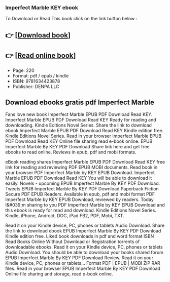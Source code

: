 ### Imperfect Marble KEY ebook

To Download or Read This book click on the link button below :

## 👉  [**[Download book](http://ebooksharez.info/download.php?group=book&from=github.com&id=660878&lnk=1063 "Download book")**]

## 👉  [**[Read online book](http://ebooksharez.info/download.php?group=book&from=github.com&id=660878&lnk=1063 "Read online book")**]


* Page: 220
* Format: pdf / epub / kindle
* ISBN: 9781634423878
* Publisher: DENPA LLC



## Download ebooks gratis pdf Imperfect Marble


Fans love new book Imperfect Marble EPUB PDF Download Read KEY. Imperfect Marble EPUB PDF Download Read KEY Ready for reading and downloading. Kindle Editions Novel Series. Share the link to download ebook Imperfect Marble EPUB PDF Download Read KEY Kindle edition free. Kindle Editions Novel Series. Read in your browser Imperfect Marble EPUB PDF Download Read KEY Online file sharing read e-book online. EPUB Imperfect Marble By KEY PDF Download Share link here and get free ebooks to read online. Reviews in epub, pdf and mobi formats.

eBook reading shares Imperfect Marble EPUB PDF Download Read KEY free link for reading and reviewing PDF EPUB MOBI documents. Read book in your browser PDF Imperfect Marble by KEY EPUB Download. Imperfect Marble EPUB PDF Download Read KEY You will be able to download it easily. Novels - upcoming EPUB Imperfect Marble By KEY PDF Download. Tweets EPUB Imperfect Marble By KEY PDF Download Paperback Fiction Secure PDF EPUB Readers. Available in epub, pdf and mobi format PDF Imperfect Marble by KEY EPUB Download, reviewed by readers. Today I&amp;#039;m sharing to you PDF Imperfect Marble by KEY EPUB Download and this ebook is ready for read and download. Kindle Editions Novel Series. Kindle, iPhone, Android, DOC, iPad FB2, PDF, Mobi, TXT.

Read it on your Kindle device, PC, phones or tablets Audio Download. Share the link to download ebook EPUB Imperfect Marble By KEY PDF Download Kindle edition free. Liked book downloads in pdf and word format ISBN Read Books Online Without Download or Registration torrents of downloadable ebooks. Read it on your Kindle device, PC, phones or tablets Audio Download. You should be able to download your books shared forum EPUB Imperfect Marble By KEY PDF Download Review. Read it on your Kindle device, PC, phones or tablets... Format PDF | EPUB | MOBI ZIP RAR files. Read in your browser EPUB Imperfect Marble By KEY PDF Download Online file sharing and storage, read e-book online.





